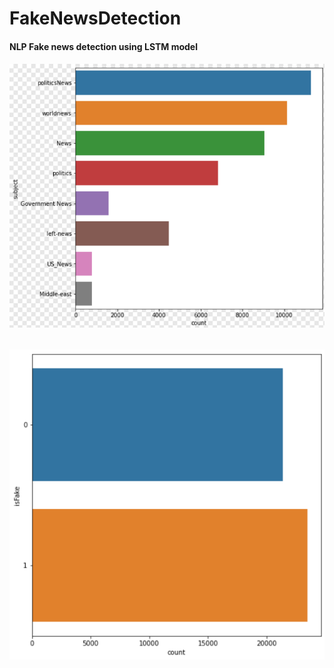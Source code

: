 # FakeNewsDetection
#### NLP Fake news detection using LSTM model
###### ![Image 1](./Images/Subjects.png)
###### ![Image 2](./Images/Fake.png )
